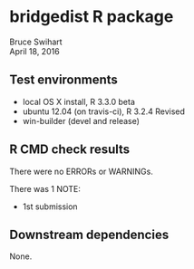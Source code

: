 # bridgedist R package
Bruce Swihart  
April 18, 2016  

## Test environments
* local OS X install, R 3.3.0 beta
* ubuntu 12.04 (on travis-ci), R 3.2.4 Revised
* win-builder (devel and release)

## R CMD check results
There were no ERRORs or WARNINGs. 

There was 1 NOTE:

* 1st submission

## Downstream dependencies
None.
